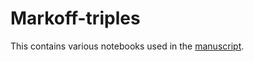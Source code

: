 # Markoff-triples

This contains various notebooks used in the [manuscript](https://arxiv.org/abs/2003.05967).

